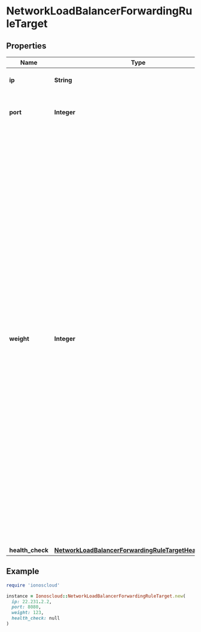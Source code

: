 # NetworkLoadBalancerForwardingRuleTarget

## Properties

| Name | Type | Description | Notes |
| ---- | ---- | ----------- | ----- |
| **ip** | **String** | IP of a balanced target VM |  |
| **port** | **Integer** | Port of the balanced target service. (range: 1 to 65535) |  |
| **weight** | **Integer** | Weight parameter is used to adjust the target VM&#39;s weight relative to other target VMs. All target VMs will receive a load proportional to their weight relative to the sum of all weights, so the higher the weight, the higher the load. The default weight is 1, and the maximal value is 256. A value of 0 means the target VM will not participate in load-balancing but will still accept persistent connections. If this parameter is used to distribute the load according to target VM&#39;s capacity, it is recommended to start with values which can both grow and shrink, for instance between 10 and 100 to leave enough room above and below for later adjustments. |  |
| **health_check** | [**NetworkLoadBalancerForwardingRuleTargetHealthCheck**](NetworkLoadBalancerForwardingRuleTargetHealthCheck.md) |  | [optional] |

## Example

```ruby
require 'ionoscloud'

instance = Ionoscloud::NetworkLoadBalancerForwardingRuleTarget.new(
  ip: 22.231.2.2,
  port: 8080,
  weight: 123,
  health_check: null
)
```

